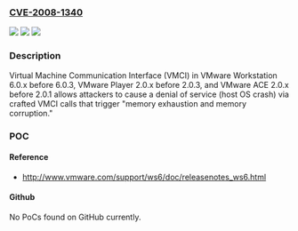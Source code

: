 ### [CVE-2008-1340](https://cve.mitre.org/cgi-bin/cvename.cgi?name=CVE-2008-1340)
![](https://img.shields.io/static/v1?label=Product&message=n%2Fa&color=blue)
![](https://img.shields.io/static/v1?label=Version&message=n%2Fa&color=blue)
![](https://img.shields.io/static/v1?label=Vulnerability&message=n%2Fa&color=brighgreen)

### Description

Virtual Machine Communication Interface (VMCI) in VMware Workstation 6.0.x before 6.0.3, VMware Player 2.0.x before 2.0.3, and VMware ACE 2.0.x before 2.0.1 allows attackers to cause a denial of service (host OS crash) via crafted VMCI calls that trigger "memory exhaustion and memory corruption."

### POC

#### Reference
- http://www.vmware.com/support/ws6/doc/releasenotes_ws6.html

#### Github
No PoCs found on GitHub currently.

